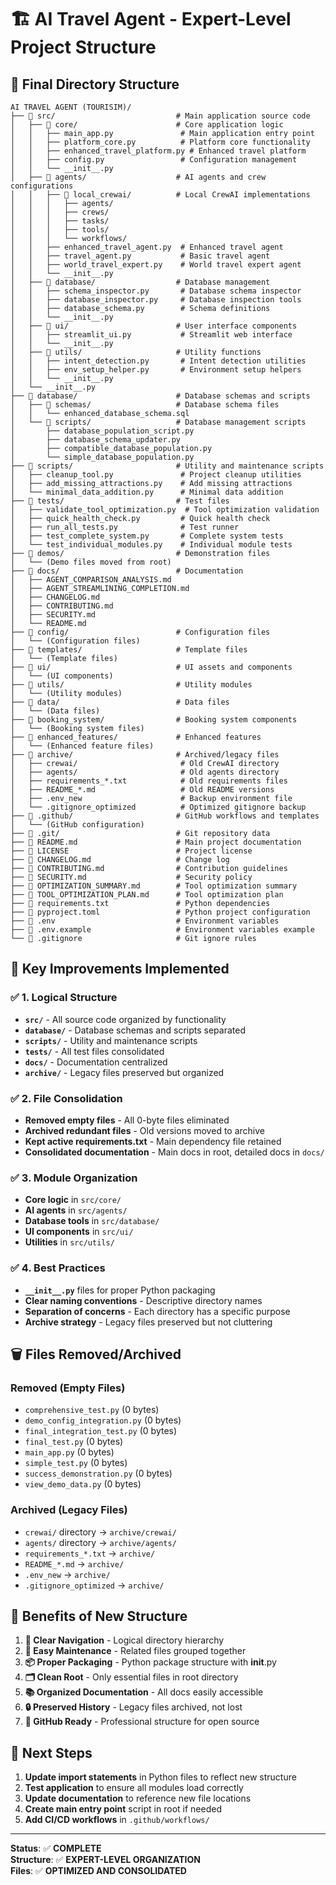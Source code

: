 # 🏗️ AI Travel Agent - Expert-Level Project Structure

## 📁 **Final Directory Structure**

```
AI TRAVEL AGENT (TOURISIM)/
├── 📁 src/                           # Main application source code
│   ├── 📁 core/                      # Core application logic
│   │   ├── main_app.py               # Main application entry point
│   │   ├── platform_core.py          # Platform core functionality
│   │   ├── enhanced_travel_platform.py # Enhanced travel platform
│   │   ├── config.py                 # Configuration management
│   │   └── __init__.py
│   ├── 📁 agents/                    # AI agents and crew configurations
│   │   ├── 📁 local_crewai/          # Local CrewAI implementations
│   │   │   ├── agents/
│   │   │   ├── crews/
│   │   │   ├── tasks/
│   │   │   ├── tools/
│   │   │   └── workflows/
│   │   ├── enhanced_travel_agent.py  # Enhanced travel agent
│   │   ├── travel_agent.py           # Basic travel agent
│   │   ├── world_travel_expert.py    # World travel expert agent
│   │   └── __init__.py
│   ├── 📁 database/                  # Database management
│   │   ├── schema_inspector.py       # Database schema inspector
│   │   ├── database_inspector.py     # Database inspection tools
│   │   ├── database_schema.py        # Schema definitions
│   │   └── __init__.py
│   ├── 📁 ui/                        # User interface components
│   │   ├── streamlit_ui.py           # Streamlit web interface
│   │   └── __init__.py
│   ├── 📁 utils/                     # Utility functions
│   │   ├── intent_detection.py       # Intent detection utilities
│   │   ├── env_setup_helper.py       # Environment setup helpers
│   │   └── __init__.py
│   └── __init__.py
├── 📁 database/                      # Database schemas and scripts
│   ├── 📁 schemas/                   # Database schema files
│   │   └── enhanced_database_schema.sql
│   └── 📁 scripts/                   # Database management scripts
│       ├── database_population_script.py
│       ├── database_schema_updater.py
│       ├── compatible_database_population.py
│       └── simple_database_population.py
├── 📁 scripts/                       # Utility and maintenance scripts
│   ├── cleanup_tool.py               # Project cleanup utilities
│   ├── add_missing_attractions.py    # Add missing attractions
│   └── minimal_data_addition.py      # Minimal data addition
├── 📁 tests/                         # Test files
│   ├── validate_tool_optimization.py  # Tool optimization validation
│   ├── quick_health_check.py         # Quick health check
│   ├── run_all_tests.py              # Test runner
│   ├── test_complete_system.py       # Complete system tests
│   └── test_individual_modules.py    # Individual module tests
├── 📁 demos/                         # Demonstration files
│   └── (Demo files moved from root)
├── 📁 docs/                          # Documentation
│   ├── AGENT_COMPARISON_ANALYSIS.md
│   ├── AGENT_STREAMLINING_COMPLETION.md
│   ├── CHANGELOG.md
│   ├── CONTRIBUTING.md
│   ├── SECURITY.md
│   └── README.md
├── 📁 config/                        # Configuration files
│   └── (Configuration files)
├── 📁 templates/                     # Template files
│   └── (Template files)
├── 📁 ui/                            # UI assets and components
│   └── (UI components)
├── 📁 utils/                         # Utility modules
│   └── (Utility modules)
├── 📁 data/                          # Data files
│   └── (Data files)
├── 📁 booking_system/                # Booking system components
│   └── (Booking system files)
├── 📁 enhanced_features/             # Enhanced features
│   └── (Enhanced feature files)
├── 📁 archive/                       # Archived/legacy files
│   ├── crewai/                       # Old CrewAI directory
│   ├── agents/                       # Old agents directory
│   ├── requirements_*.txt            # Old requirements files
│   ├── README_*.md                   # Old README versions
│   ├── .env_new                      # Backup environment file
│   └── .gitignore_optimized          # Optimized gitignore backup
├── 📁 .github/                       # GitHub workflows and templates
│   └── (GitHub configuration)
├── 📁 .git/                          # Git repository data
├── 📄 README.md                      # Main project documentation
├── 📄 LICENSE                        # Project license
├── 📄 CHANGELOG.md                   # Change log
├── 📄 CONTRIBUTING.md                # Contribution guidelines
├── 📄 SECURITY.md                    # Security policy
├── 📄 OPTIMIZATION_SUMMARY.md        # Tool optimization summary
├── 📄 TOOL_OPTIMIZATION_PLAN.md      # Tool optimization plan
├── 📄 requirements.txt               # Python dependencies
├── 📄 pyproject.toml                 # Python project configuration
├── 📄 .env                           # Environment variables
├── 📄 .env.example                   # Environment variables example
└── 📄 .gitignore                     # Git ignore rules
```

## 🎯 **Key Improvements Implemented**

### ✅ **1. Logical Structure**
- **`src/`** - All source code organized by functionality
- **`database/`** - Database schemas and scripts separated
- **`scripts/`** - Utility and maintenance scripts
- **`tests/`** - All test files consolidated
- **`docs/`** - Documentation centralized
- **`archive/`** - Legacy files preserved but organized

### ✅ **2. File Consolidation**
- **Removed empty files** - All 0-byte files eliminated
- **Archived redundant files** - Old versions moved to archive
- **Kept active requirements.txt** - Main dependency file retained
- **Consolidated documentation** - Main docs in root, detailed docs in `docs/`

### ✅ **3. Module Organization**
- **Core logic** in `src/core/`
- **AI agents** in `src/agents/`
- **Database tools** in `src/database/`
- **UI components** in `src/ui/`
- **Utilities** in `src/utils/`

### ✅ **4. Best Practices**
- **`__init__.py`** files for proper Python packaging
- **Clear naming conventions** - Descriptive directory names
- **Separation of concerns** - Each directory has a specific purpose
- **Archive strategy** - Legacy files preserved but not cluttering

## 🗑️ **Files Removed/Archived**

### **Removed (Empty Files)**
- `comprehensive_test.py` (0 bytes)
- `demo_config_integration.py` (0 bytes)
- `final_integration_test.py` (0 bytes)
- `final_test.py` (0 bytes)
- `main_app.py` (0 bytes)
- `simple_test.py` (0 bytes)
- `success_demonstration.py` (0 bytes)
- `view_demo_data.py` (0 bytes)

### **Archived (Legacy Files)**
- `crewai/` directory → `archive/crewai/`
- `agents/` directory → `archive/agents/`
- `requirements_*.txt` → `archive/`
- `README_*.md` → `archive/`
- `.env_new` → `archive/`
- `.gitignore_optimized` → `archive/`

## 🚀 **Benefits of New Structure**

1. **🎯 Clear Navigation** - Logical directory hierarchy
2. **🔧 Easy Maintenance** - Related files grouped together
3. **📦 Proper Packaging** - Python package structure with __init__.py
4. **🗂️ Clean Root** - Only essential files in root directory
5. **📚 Organized Documentation** - All docs easily accessible
6. **🔒 Preserved History** - Legacy files archived, not lost
7. **🌟 GitHub Ready** - Professional structure for open source

## 📝 **Next Steps**

1. **Update import statements** in Python files to reflect new structure
2. **Test application** to ensure all modules load correctly
3. **Update documentation** to reference new file locations
4. **Create main entry point** script in root if needed
5. **Add CI/CD workflows** in `.github/workflows/`

---

**Status**: ✅ **COMPLETE**  
**Structure**: ✅ **EXPERT-LEVEL ORGANIZATION**  
**Files**: ✅ **OPTIMIZED AND CONSOLIDATED**
